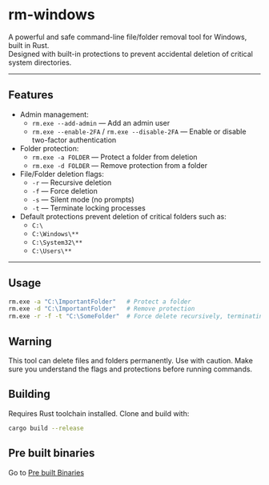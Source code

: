 # rm-windows

A powerful and safe command-line file/folder removal tool for Windows, built in Rust.  
Designed with built-in protections to prevent accidental deletion of critical system directories.

---

## Features

- Admin management:  
  - `rm.exe --add-admin` — Add an admin user  
  - `rm.exe --enable-2FA` / `rm.exe --disable-2FA` — Enable or disable two-factor authentication  
- Folder protection:  
  - `rm.exe -a FOLDER` — Protect a folder from deletion  
  - `rm.exe -d FOLDER` — Remove protection from a folder  
- File/Folder deletion flags:  
  - `-r` — Recursive deletion  
  - `-f` — Force deletion  
  - `-s` — Silent mode (no prompts)  
  - `-t` — Terminate locking processes  
- Default protections prevent deletion of critical folders such as:  
  - `C:\`  
  - `C:\Windows\**`  
  - `C:\System32\**`  
  - `C:\Users\**`

---

## Usage

```bash
rm.exe -a "C:\ImportantFolder"   # Protect a folder
rm.exe -d "C:\ImportantFolder"   # Remove protection
rm.exe -r -f -t "C:\SomeFolder"  # Force delete recursively, terminating locks
```
## Warning
This tool can delete files and folders permanently. Use with caution.
Make sure you understand the flags and protections before running commands.

## Building
Requires Rust toolchain installed. Clone and build with:
```bash
cargo build --release
```

## Pre built binaries
Go to [Pre built Binaries](https://github.com/ABI-Compute/RM_tool/releases/tag/v0.2.0)

